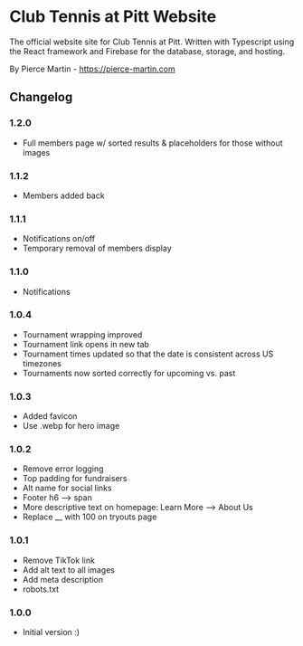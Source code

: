# Club Tennis at Pitt Website

The official website site for Club Tennis at Pitt. Written with Typescript using the React framework and Firebase for the database, storage, and hosting.

By Pierce Martin - <https://pierce-martin.com>

## Changelog

### 1.2.0

- Full members page w/ sorted results & placeholders for those without images

### 1.1.2

- Members added back

### 1.1.1

- Notifications on/off
- Temporary removal of members display

### 1.1.0

- Notifications

### 1.0.4

- Tournament wrapping improved
- Tournament link opens in new tab
- Tournament times updated so that the date is consistent across US timezones
- Tournaments now sorted correctly for upcoming vs. past

### 1.0.3

- Added favicon
- Use .webp for hero image

### 1.0.2

- Remove error logging
- Top padding for fundraisers
- Alt name for social links
- Footer h6 --> span
- More descriptive text on homepage: Learn More --> About Us
- Replace __ with 100 on tryouts page

### 1.0.1

- Remove TikTok link
- Add alt text to all images
- Add meta description
- robots.txt

### 1.0.0

- Initial version :)